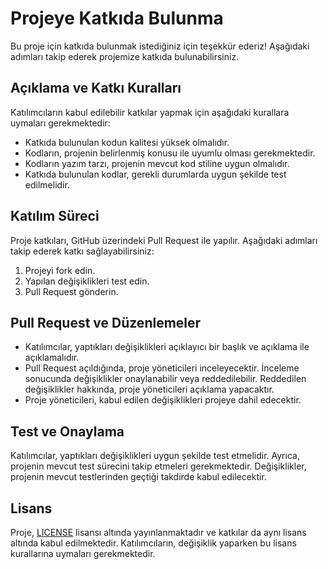 
# Projeye Katkıda Bulunma

Bu proje için katkıda bulunmak istediğiniz için teşekkür ederiz! Aşağıdaki adımları takip ederek projemize katkıda bulunabilirsiniz.

## Açıklama ve Katkı Kuralları

Katılımcıların kabul edilebilir katkılar yapmak için aşağıdaki kurallara uymaları gerekmektedir:

- Katkıda bulunulan kodun kalitesi yüksek olmalıdır.
- Kodların, projenin belirlenmiş konusu ile uyumlu olması gerekmektedir.
- Kodların yazım tarzı, projenin mevcut kod stiline uygun olmalıdır.
- Katkıda bulunulan kodlar, gerekli durumlarda uygun şekilde test edilmelidir.

## Katılım Süreci

Proje katkıları, GitHub üzerindeki Pull Request ile yapılır. Aşağıdaki adımları takip ederek katkı sağlayabilirsiniz:

1. Projeyi fork edin.
2. Yapılan değişiklikleri test edin.
3. Pull Request gönderin.

## Pull Request ve Düzenlemeler

- Katılımcılar, yaptıkları değişiklikleri açıklayıcı bir başlık ve açıklama ile açıklamalıdır.
- Pull Request açıldığında, proje yöneticileri inceleyecektir. İnceleme sonucunda değişiklikler onaylanabilir veya reddedilebilir. Reddedilen değişiklikler hakkında, proje yöneticileri açıklama yapacaktır.
- Proje yöneticileri, kabul edilen değişiklikleri projeye dahil edecektir.

## Test ve Onaylama

Katılımcılar, yaptıkları değişiklikleri uygun şekilde test etmelidir. Ayrıca, projenin mevcut test sürecini takip etmeleri gerekmektedir. Değişiklikler, projenin mevcut testlerinden geçtiği takdirde kabul edilecektir.

## Lisans

Proje, [LICENSE](LICENSE) lisansı altında yayınlanmaktadır ve katkılar da aynı lisans altında kabul edilmektedir. Katılımcıların, değişiklik yaparken bu lisans kurallarına uymaları gerekmektedir.
